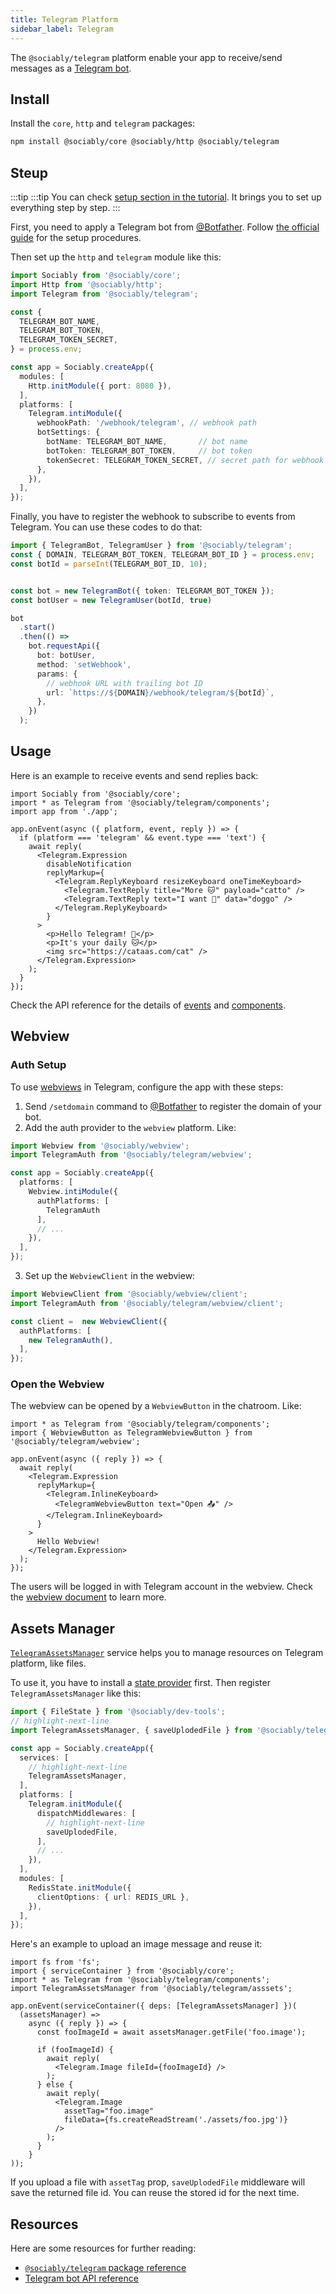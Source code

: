 ```yaml
---
title: Telegram Platform
sidebar_label: Telegram
---
```


The `@sociably/telegram` platform enable your app to receive/send messages as a
[Telegram bot](https://core.telegram.org/bots).

## Install

Install the `core`, `http` and `telegram` packages:

```bash
npm install @sociably/core @sociably/http @sociably/telegram
```

## Steup

:::tip
:::tip
You can check [setup section in the tutorial](https://sociably.js.org/docs/learn/create-app#platform-setup?p=telegram).
It brings you to set up everything step by step.
:::

First, you need to apply a Telegram bot from [@Botfather](https://t.me/botfather).
Follow [the official guide](https://core.telegram.org/bots#6-botfather)
for the setup procedures.

Then set up the `http` and `telegram` module like this:

```ts
import Sociably from '@sociably/core';
import Http from '@sociably/http';
import Telegram from '@sociably/telegram';

const {
  TELEGRAM_BOT_NAME,
  TELEGRAM_BOT_TOKEN,
  TELEGRAM_TOKEN_SECRET,
} = process.env;

const app = Sociably.createApp({
  modules: [
    Http.initModule({ port: 8080 }),
  ],
  platforms: [
    Telegram.intiModule({
      webhookPath: '/webhook/telegram', // webhook path
      botSettings: {
        botName: TELEGRAM_BOT_NAME,       // bot name
        botToken: TELEGRAM_BOT_TOKEN,     // bot token
        tokenSecret: TELEGRAM_TOKEN_SECRET, // secret path for webhook
      },
    }),
  ],
});
```

Finally, you have to register the webhook to subscribe to events from Telegram.
You can use these codes to do that:

```ts
import { TelegramBot, TelegramUser } from '@sociably/telegram';
const { DOMAIN, TELEGRAM_BOT_TOKEN, TELEGRAM_BOT_ID } = process.env;
const botId = parseInt(TELEGRAM_BOT_ID, 10);


const bot = new TelegramBot({ token: TELEGRAM_BOT_TOKEN });
const botUser = new TelegramUser(botId, true)

bot
  .start()
  .then(() =>
    bot.requestApi({
      bot: botUser,
      method: 'setWebhook',
      params: {
        // webhook URL with trailing bot ID
        url: `https://${DOMAIN}/webhook/telegram/${botId}`,
      },
    })
  );
```

## Usage

Here is an example to receive events and send replies back:

```tsx
import Sociably from '@sociably/core';
import * as Telegram from '@sociably/telegram/components';
import app from './app';

app.onEvent(async ({ platform, event, reply }) => {
  if (platform === 'telegram' && event.type === 'text') {
    await reply(
      <Telegram.Expression
        disableNotification
        replyMarkup={
          <Telegram.ReplyKeyboard resizeKeyboard oneTimeKeyboard>
            <Telegram.TextReply title="More 🐱" payload="catto" />
            <Telegram.TextReply text="I want 🐶" data="doggo" />
          </Telegram.ReplyKeyboard>
        }
      >
        <p>Hello Telegram! 👋</p>
        <p>It's your daily 🐱</p>
        <img src="https://cataas.com/cat" />
      </Telegram.Expression>
    );
  }
});
```

Check the API reference for the details of [events](https://sociably.js.org/api/modules/telegram.html#telegramevent)
and [components](https://sociably.js.org/api/modules/telegram_components.html).

## Webview

### Auth Setup

To use [webviews](./embedded-webview) in Telegram,
configure the app with these steps:

1. Send `/setdomain` command to [@Botfather](https://t.me/botfather) to register the domain of your bot.
2. Add the auth provider to the `webview` platform. Like:

```ts
import Webview from '@sociably/webview';
import TelegramAuth from '@sociably/telegram/webview';

const app = Sociably.createApp({
  platforms: [
    Webview.intiModule({
      authPlatforms: [
        TelegramAuth
      ],
      // ...
    }),
  ],
});
```

3. Set up the `WebviewClient` in the webview:

```ts
import WebviewClient from '@sociably/webview/client';
import TelegramAuth from '@sociably/telegram/webview/client';

const client =  new WebviewClient({
  authPlatforms: [
    new TelegramAuth(),
  ],
});
```

### Open the Webview

The webview can be opened by a `WebviewButton` in the chatroom.
Like:

```tsx
import * as Telegram from '@sociably/telegram/components';
import { WebviewButton as TelegramWebviewButton } from '@sociably/telegram/webview';

app.onEvent(async ({ reply }) => {
  await reply(
    <Telegram.Expression
      replyMarkup={
        <Telegram.InlineKeyboard>
          <TelegramWebviewButton text="Open 📤" />
        </Telegram.InlineKeyboard>
      }
    >
      Hello Webview!
    </Telegram.Expression>
  );
});
```

The users will be logged in with Telegram account in the webview.
Check the [webview document](https://sociably.js.org/docs/embedded-webview) to learn more.

## Assets Manager

[`TelegramAssetsManager`](https://sociably.js.org/api/classes/telegram_asset.telegramassetsmanager.html)
service helps you to manage resources on Telegram platform,
like files.

To use it, you have to install a [state provider](./using-states) first.
Then register `TelegramAssetsManager` like this:

```ts
import { FileState } from '@sociably/dev-tools';
// highlight-next-line
import TelegramAssetsManager, { saveUplodedFile } from '@sociably/telegram/asssets';

const app = Sociably.createApp({
  services: [
    // highlight-next-line
    TelegramAssetsManager,
  ],
  platforms: [
    Telegram.initModule({
      dispatchMiddlewares: [
        // highlight-next-line
        saveUplodedFile,
      ],
      // ...
    }),
  ],
  modules: [
    RedisState.initModule({
      clientOptions: { url: REDIS_URL },
    }),
  ],
});
```

Here's an example to upload an image message and reuse it:

```tsx
import fs from 'fs';
import { serviceContainer } from '@sociably/core';
import * as Telegram from '@sociably/telegram/components';
import TelegramAssetsManager from '@sociably/telegram/asssets';

app.onEvent(serviceContainer({ deps: [TelegramAssetsManager] })(
  (assetsManager) =>
    async ({ reply }) => {
      const fooImageId = await assetsManager.getFile('foo.image');

      if (fooImageId) {
        await reply(
          <Telegram.Image fileId={fooImageId} />
        );
      } else {
        await reply(
          <Telegram.Image
            assetTag="foo.image"
            fileData={fs.createReadStream('./assets/foo.jpg')}
          />
        );
      }
    }
));
```

If you upload a file with `assetTag` prop,
`saveUplodedFile` middleware will save the returned file id.
You can reuse the stored id for the next time.

## Resources

Here are some resources for further reading:

- [`@sociably/telegram` package reference](https://sociably.js.org/api/modules/telegram.html)
- [Telegram bot API reference](https://core.telegram.org/bots)
